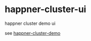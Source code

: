 # happner-cluster-ui

happner cluster demo ui

see [happner-cluster-demo](https://github.com/happner/happner-cluster-demo)
